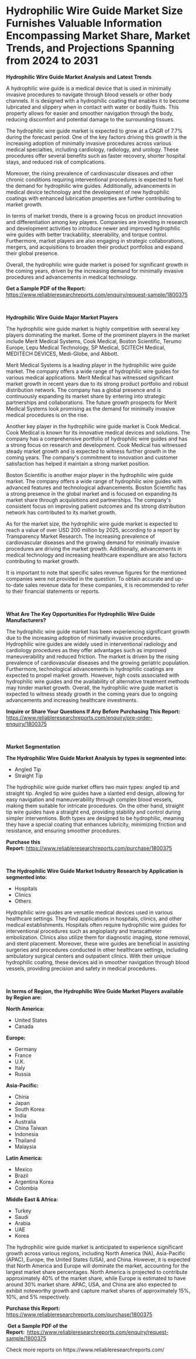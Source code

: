 <p><h1>Hydrophilic Wire Guide Market Size Furnishes Valuable Information Encompassing Market Share, Market Trends, and Projections Spanning from 2024 to 2031</h1></p><p><strong>Hydrophilic Wire Guide Market Analysis and Latest Trends</strong></p>
<p><p>A hydrophilic wire guide is a medical device that is used in minimally invasive procedures to navigate through blood vessels or other body channels. It is designed with a hydrophilic coating that enables it to become lubricated and slippery when in contact with water or bodily fluids. This property allows for easier and smoother navigation through the body, reducing discomfort and potential damage to the surrounding tissues.</p><p>The hydrophilic wire guide market is expected to grow at a CAGR of 7.7% during the forecast period. One of the key factors driving this growth is the increasing adoption of minimally invasive procedures across various medical specialties, including cardiology, radiology, and urology. These procedures offer several benefits such as faster recovery, shorter hospital stays, and reduced risk of complications.</p><p>Moreover, the rising prevalence of cardiovascular diseases and other chronic conditions requiring interventional procedures is expected to fuel the demand for hydrophilic wire guides. Additionally, advancements in medical device technology and the development of new hydrophilic coatings with enhanced lubrication properties are further contributing to market growth.</p><p>In terms of market trends, there is a growing focus on product innovation and differentiation among key players. Companies are investing in research and development activities to introduce newer and improved hydrophilic wire guides with better trackability, steerability, and torque control. Furthermore, market players are also engaging in strategic collaborations, mergers, and acquisitions to broaden their product portfolios and expand their global presence.</p><p>Overall, the hydrophilic wire guide market is poised for significant growth in the coming years, driven by the increasing demand for minimally invasive procedures and advancements in medical technology.</p></p>
<p><strong>Get a Sample PDF of the Report:&nbsp;</strong> <a href="https://www.reliableresearchreports.com/enquiry/request-sample/1800375">https://www.reliableresearchreports.com/enquiry/request-sample/1800375</a></p>
<p>&nbsp;</p>
<p><strong>Hydrophilic Wire Guide Major Market Players</strong></p>
<p><p>The hydrophilic wire guide market is highly competitive with several key players dominating the market. Some of the prominent players in the market include Merit Medical Systems, Cook Medical, Boston Scientific, Terumo Europe, Lepu Medical Technology, SP Medical, SCITECH Medical, MEDITECH DEVICES, Medi-Globe, and Abbott.</p><p>Merit Medical Systems is a leading player in the hydrophilic wire guide market. The company offers a wide range of hydrophilic wire guides for various medical applications. Merit Medical has witnessed significant market growth in recent years due to its strong product portfolio and robust distribution network. The company has a global presence and is continuously expanding its market share by entering into strategic partnerships and collaborations. The future growth prospects for Merit Medical Systems look promising as the demand for minimally invasive medical procedures is on the rise.</p><p>Another key player in the hydrophilic wire guide market is Cook Medical. Cook Medical is known for its innovative medical devices and solutions. The company has a comprehensive portfolio of hydrophilic wire guides and has a strong focus on research and development. Cook Medical has witnessed steady market growth and is expected to witness further growth in the coming years. The company's commitment to innovation and customer satisfaction has helped it maintain a strong market position.</p><p>Boston Scientific is another major player in the hydrophilic wire guide market. The company offers a wide range of hydrophilic wire guides with advanced features and technological advancements. Boston Scientific has a strong presence in the global market and is focused on expanding its market share through acquisitions and partnerships. The company's consistent focus on improving patient outcomes and its strong distribution network has contributed to its market growth.</p><p>As for the market size, the hydrophilic wire guide market is expected to reach a value of over USD 200 million by 2025, according to a report by Transparency Market Research. The increasing prevalence of cardiovascular diseases and the growing demand for minimally invasive procedures are driving the market growth. Additionally, advancements in medical technology and increasing healthcare expenditure are also factors contributing to market growth.</p><p>It is important to note that specific sales revenue figures for the mentioned companies were not provided in the question. To obtain accurate and up-to-date sales revenue data for these companies, it is recommended to refer to their financial statements or reports.</p></p>
<p>&nbsp;</p>
<p><strong>What Are The Key Opportunities For Hydrophilic Wire Guide Manufacturers?</strong></p>
<p><p>The hydrophilic wire guide market has been experiencing significant growth due to the increasing adoption of minimally invasive procedures. Hydrophilic wire guides are widely used in interventional radiology and cardiology procedures as they offer advantages such as improved maneuverability and reduced friction. The market is driven by the rising prevalence of cardiovascular diseases and the growing geriatric population. Furthermore, technological advancements in hydrophilic coatings are expected to propel market growth. However, high costs associated with hydrophilic wire guides and the availability of alternative treatment methods may hinder market growth. Overall, the hydrophilic wire guide market is expected to witness steady growth in the coming years due to ongoing advancements and increasing healthcare investments.</p></p>
<p><strong>Inquire or Share Your Questions If Any Before Purchasing This Report:</strong> <a href="https://www.reliableresearchreports.com/enquiry/pre-order-enquiry/1800375">https://www.reliableresearchreports.com/enquiry/pre-order-enquiry/1800375</a></p>
<p>&nbsp;</p>
<p><strong>Market Segmentation</strong></p>
<p><strong>The Hydrophilic Wire Guide Market Analysis by types is segmented into:</strong></p>
<p><ul><li>Angled Tip</li><li>Straight Tip</li></ul></p>
<p><p>The hydrophilic wire guide market offers two main types: angled tip and straight tip. Angled tip wire guides have a slanted end design, allowing for easy navigation and maneuverability through complex blood vessels, making them suitable for intricate procedures. On the other hand, straight tip wire guides have a straight end, providing stability and control during simpler interventions. Both types are designed to be hydrophilic, meaning they have a special coating that enhances lubricity, minimizing friction and resistance, and ensuring smoother procedures.</p></p>
<p><strong>Purchase this Report:&nbsp;</strong><a href="https://www.reliableresearchreports.com/purchase/1800375">https://www.reliableresearchreports.com/purchase/1800375</a></p>
<p>&nbsp;</p>
<p><strong>The Hydrophilic Wire Guide Market Industry Research by Application is segmented into:</strong></p>
<p><ul><li>Hospitals</li><li>Clinics</li><li>Others</li></ul></p>
<p><p>Hydrophilic wire guides are versatile medical devices used in various healthcare settings. They find applications in hospitals, clinics, and other medical establishments. Hospitals often require hydrophilic wire guides for interventional procedures such as angioplasty and transcatheter embolization. Clinics also utilize them for diagnostic imaging, stone removal, and stent placement. Moreover, these wire guides are beneficial in assisting surgeries and procedures conducted in other healthcare settings, including ambulatory surgical centers and outpatient clinics. With their unique hydrophilic coating, these devices aid in smoother navigation through blood vessels, providing precision and safety in medical procedures.</p></p>
<p>&nbsp;</p>
<p><strong>In terms of Region, the Hydrophilic Wire Guide Market Players available by Region are:</strong></p>
<p>
    <p> <strong> North America: </strong>
        <ul>
            <li>United States</li>
            <li>Canada</li>
        </ul>
        </p> 
    <p> <strong> Europe: </strong>
        <ul>
            <li>Germany</li>
            <li>France</li>
            <li>U.K.</li>
            <li>Italy</li>
            <li>Russia</li>
        </ul>
        </p> 
    <p> <strong> Asia-Pacific: </strong>
        <ul>
            <li>China</li>
            <li>Japan</li>
            <li>South Korea</li>
            <li>India</li>
            <li>Australia</li>
            <li>China Taiwan</li>
            <li>Indonesia</li>
            <li>Thailand</li>
            <li>Malaysia</li>
        </ul>
        </p> 
    <p> <strong> Latin America: </strong>
        <ul>
            <li>Mexico</li>
            <li>Brazil</li>
            <li>Argentina Korea</li>
            <li>Colombia</li>
        </ul>
        </p> 
    <p> <strong> Middle East & Africa: </strong>
        <ul>
            <li>Turkey</li>
            <li>Saudi</li>
            <li>Arabia</li>
            <li>UAE</li>
            <li>Korea</li>
        </ul>
    </p>
    </p>
<p><p>The hydrophilic wire guide market is anticipated to experience significant growth across various regions, including North America (NA), Asia-Pacific (APAC), Europe, the United States (USA), and China. However, it is expected that North America and Europe will dominate the market, accounting for the largest market share percentages. North America is projected to contribute approximately 40% of the market share, while Europe is estimated to have around 30% market share. APAC, USA, and China are also expected to exhibit noteworthy growth and capture market shares of approximately 15%, 10%, and 5% respectively.</p></p>
<p><strong>Purchase this Report: </strong><a href="https://www.reliableresearchreports.com/purchase/1800375">https://www.reliableresearchreports.com/purchase/1800375</a></p>
<p>&nbsp;<strong>Get a Sample PDF of the Report:&nbsp;&nbsp;</strong><a href="https://www.reliableresearchreports.com/enquiry/request-sample/1800375">https://www.reliableresearchreports.com/enquiry/request-sample/1800375</a></p>
<p><strong></strong></p>
<p>Check more reports on https://www.reliableresearchreports.com/</p>